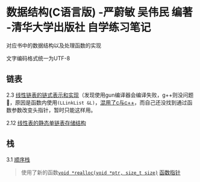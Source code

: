 # 数据结构(C语言版) -严蔚敏 吴伟民 编著 -清华大学出版社 自学练习笔记

对应书中的数据结构以及处理函数的实现

文字编码格式统一为UTF-8

## 链表

2.3 [ 线性链表的链式表示和实现](https://github.com/Wangs121/DataStructureInC/blob/master/List/LinearList.c)（发现使用gun编译器会编译失败，g++则没问题🤢，原因是函数内使用`(LLinkList &L)`，[混用了c与c++]( https://stackoverflow.com/questions/20831221/error-expected-or-before-token/46370936#46370936 )，而自己还没找到通过函数参数改变头指针，暂时只能这样用。

2.12 [线性表的静态单链表存储结构](https://github.com/Wangs121/DataStructureInC/blob/master/List/StaticLinkList.c)

## 栈
3.1 [顺序栈](https://github.com/Wangs121/DataStructureInC/blob/master/Stack/Stack.c)
   > 使用了新的函数[`void *realloc(void *ptr, size_t size)`](https://www.tutorialspoint.com/c_standard_library/c_function_realloc.htm)
   > [函数指针](https://www.geeksforgeeks.org/function-pointer-in-c/)

